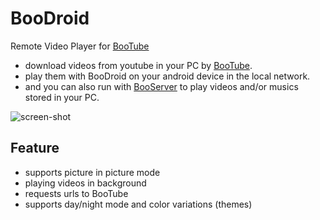 # BooDroid

Remote Video Player for [BooTube](https://github.com/toyota-m2k/ytplayer)

- download videos from youtube in your PC by [BooTube](https://github.com/toyota-m2k/ytplayer).
- play them with BooDroid on your android device in the local network.
- and you can also run with [BooServer](https://github.com/toyota-m2k/boo-server) to play videos and/or musics stored in your PC.

![screen-shot](https://user-images.githubusercontent.com/11642381/166850992-6eb73dbd-db59-4489-9747-c20b0703b37a.png)

## Feature

- supports picture in picture mode
- playing videos in background
- requests urls to BooTube
- supports day/night mode and color variations (themes)
